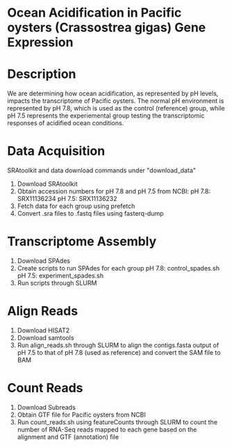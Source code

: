 # Ocean Acidification in Pacific oysters (Crassostrea gigas) Gene Expression

# Description
We are determining how ocean acidification, as represented by pH levels, impacts the transcriptome of Pacific oysters. The normal pH environment is represented by pH 7.8, which is used as the control (reference) group, while pH 7.5 represents the experiemental group testing the transcriptomic responses of acidified ocean conditions.

# Data Acquisition
SRAtoolkit and data download commands under "download_data"
1. Download SRAtoolkit
2. Obtain accession numbers for pH 7.8 and pH 7.5 from NCBI:
pH 7.8: SRX11136234
pH 7.5: SRX11136232
3. Fetch data for each group using prefetch
4. Convert .sra files to .fastq files using fasterq-dump

# Transcriptome Assembly
1. Download SPAdes
2. Create scripts to run SPAdes for each group
pH 7.8: control_spades.sh
pH 7.5: experiment_spades.sh
3. Run scripts through SLURM

# Align Reads
1. Download HISAT2
2. Download samtools
3. Run align_reads.sh through SLURM to align the contigs.fasta output of pH 7.5 to that of pH 7.8 (used as reference) and convert the SAM file to BAM

# Count Reads
1. Download Subreads
2. Obtain GTF file for Pacific oysters from NCBI
3. Run count_reads.sh using featureCounts through SLURM to count the number of RNA-Seq reads mapped to each gene based on the alignment and GTF (annotation) file  
